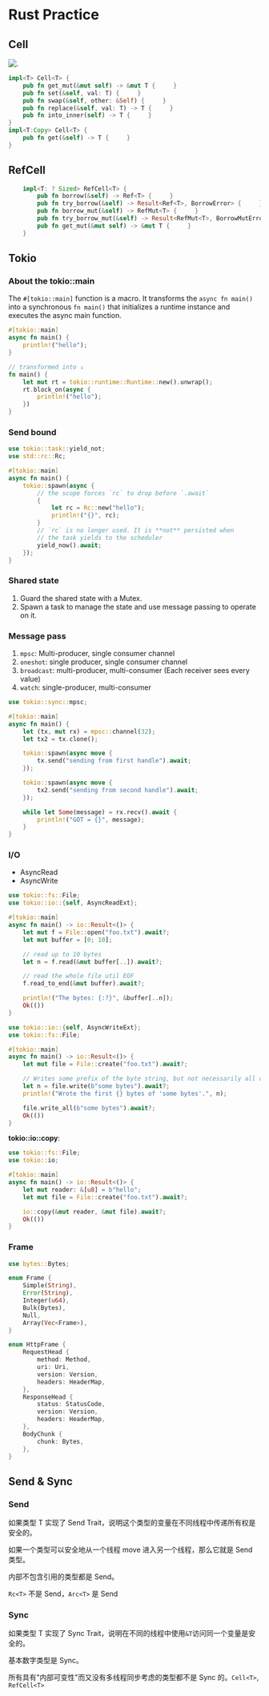 # Rust Practice

## Cell

![.](resources/cell-inner-mutable.svg)

```rust
impl<T> Cell<T> {
    pub fn get_mut(&mut self) -> &mut T {     }
    pub fn set(&self, val: T) {     }
    pub fn swap(&self, other: &Self) {     }
    pub fn replace(&self, val: T) -> T {     }
    pub fn into_inner(self) -> T {     }
}
impl<T:Copy> Cell<T> {
    pub fn get(&self) -> T {     }
}
```

## RefCell

```rust
    impl<T: ? Sized> RefCell<T> {
        pub fn borrow(&self) -> Ref<T> {     }
        pub fn try_borrow(&self) -> Result<Ref<T>, BorrowError> {     }
        pub fn borrow_mut(&self) -> RefMut<T> {     }
        pub fn try_borrow_mut(&self) -> Result<RefMut<T>, BorrowMutError> {     }
        pub fn get_mut(&mut self) -> &mut T {     }
    }
```

## Tokio

### About the tokio::main

The `#[tokio::main]` function is a macro. It transforms the `async fn main()` into a synchronous `fn main()` that initializes a runtime instance and executes the async main function.

```rust
#[tokio::main]
async fn main() {
    println!("hello");
}

// transformed into ↓
fn main() {
    let mut rt = tokio::runtime::Runtime::new().unwrap();
    rt.block_on(async {
        println!("hello");
    })
}
```

### Send bound

```rust
use tokio::task::yield_not;
use std::rc::Rc;

#[tokio::main]
async fn main() {
    tokio::spawn(async {
        // the scope forces `rc` to drop before `.await`
        {
            let rc = Rc::new("hello");
            println!("{}", rc);
        }
        // `rc` is no longer used. It is **not** persisted when
        // the task yields to the scheduler
        yield_now().await;
    });
}
```

### Shared state

1. Guard the shared state with a Mutex.
2. Spawn a task to manage the state and use message passing to operate on it.

### Message pass

1. `mpsc`: Multi-producer, single consumer channel
2. `oneshot`: single producer, single consumer channel
3. `broadcast`: multi-producer, multi-consumer (Each receiver sees every value)
4. `watch`: single-producer, multi-consumer

```rust
use tokio::sync::mpsc;

#[tokio::main]
async fn main() {
    let (tx, mut rx) = mpsc::channel(32);
    let tx2 = tx.clone();

    tokio::spawn(async move {
        tx.send("sending from first handle").await;
    });

    tokio::spawn(async move {
        tx2.send("sending from second handle").await;
    });

    while let Some(message) = rx.recv().await {
        println!("GOT = {}", message);
    }
}
```

### I/O

- AsyncRead
- AsyncWrite

```rust
use tokio::fs::File;
use tokio::io::{self, AsyncReadExt};

#[tokio::main]
async fn main() -> io::Result<()> {
    let mut f = File::open("foo.txt").await?;
    let mut buffer = [0; 10];

    // read up to 10 bytes
    let n = f.read(&mut buffer[..]).await?;

    // read the whole file util EOF
    f.read_to_end(&mut buffer).await?;

    println!("The bytes: {:?}", &buffer[..n]);
    Ok(())
}
```

```rust
use tokio::io::{self, AsyncWriteExt};
use tokio::fs::File;

#[tokio::main]
async fn main() -> io::Result<()> {
    let mut file = File::create("foo.txt").await?;

    // Writes some prefix of the byte string, but not necessarily all of it.
    let n = file.write(b"some bytes").await?;
    println!("Wrote the first {} bytes of 'some bytes'.", n);

    file.write_all(b"some bytes").await?;
    Ok(())
}
```

**tokio::io::copy**:

```rust
use tokio::fs::File;
use tokio::io;

#[tokio::main]
async fn main() -> io::Result<()> {
    let mut reader: &[u8] = b"hello";
    let mut file = File::create("foo.txt").await?;

    io::copy(&mut reader, &mut file).await?;
    Ok(())
}
```

### Frame

```rust
use bytes::Bytes;

enum Frame {
    Simple(String),
    Error(String),
    Integer(u64),
    Bulk(Bytes),
    Null,
    Array(Vec<Frame>),
}

enum HttpFrame {
    RequestHead {
        method: Method,
        uri: Uri,
        version: Version,
        headers: HeaderMap,
    },
    ResponseHead {
        status: StatusCode,
        version: Version,
        headers: HeaderMap,
    },
    BodyChunk {
        chunk: Bytes,
    },
}
```

## Send & Sync

### Send

如果类型 T 实现了 Send Trait，说明这个类型的变量在不同线程中传递所有权是安全的。

如果一个类型可以安全地从一个线程 move 进入另一个线程，那么它就是 Send 类型。

内部不包含引用的类型都是 Send。

`Rc<T>` 不是 Send，`Arc<T>` 是 Send

### Sync

如果类型 T 实现了 Sync Trait，说明在不同的线程中使用`&T`访问同一个变量是安全的。

基本数字类型是 Sync。

所有具有"内部可变性"而又没有多线程同步考虑的类型都不是 Sync 的。`Cell<T>`, `RefCell<T>`
